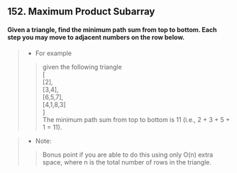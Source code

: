 ## 152. Maximum Product Subarray
#### Given a triangle, find the minimum path sum from top to bottom. Each step you may move to adjacent numbers on the row below.

>* For example
>> given the following triangle  
[  
     [2],  
    [3,4],  
   [6,5,7],  
  [4,1,8,3]  
]  
>> The minimum path sum from top to bottom is 11 (i.e., 2 + 3 + 5 + 1 = 11).

>* Note:
>> Bonus point if you are able to do this using only O(n) extra space, where n is the total number of rows in the triangle.  